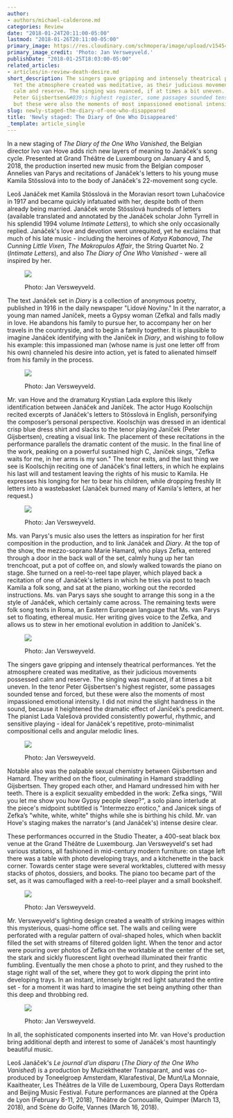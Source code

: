 ```yaml
---
author:
- authors/michael-calderone.md
categories: Review
date: "2018-01-24T20:11:00-05:00"
lastmod: "2018-01-26T20:11:00-05:00"
primary_image: https://res.cloudinary.com/schmopera/image/upload/v1545409169/media/webhook-uploads/1516841879592/sq---32546229403_47f4d8e53c_o.jpg.jpg
primary_image_credit: 'Photo: Jan Versweyveld.'
publishDate: "2018-01-25T18:03:00-05:00"
related_articles:
- articles/in-review-death-desire.md
short_description: The singers gave gripping and intensely theatrical performances.
  Yet the atmosphere created was meditative, as their judicious movements possessed
  calm and reserve. The singing was nuanced, if at times a bit uneven. In the tenor
  Peter Gijsbertsen&#039;s highest register, some passages sounded tense and forced,
  but these were also the moments of most impassioned emotional intensity.
slug: newly-staged-the-diary-of-one-who-disappeared
title: 'Newly staged: The Diary of One Who Disappeared'
_template: article_single
---
```


In a new staging of *The Diary of the One Who Vanished*, the Belgian director Ivo van Hove adds rich new layers of meaning to Janáček's song cycle. Presented at Grand Théâtre de Luxembourg on January 4 and 5, 2018, the production inserted new music from the Belgian composer Annelies van Parys and recitations of Janáček's letters to his young muse Kamila Stösslová into to the body of Janáček's 22-movement song cycle. 

Leoš Janáček met Kamila Stösslová in the Moravian resort town Luhačovice in 1917 and became quickly infatuated with her, despite both of them already being married. Janáček wrote Stösslová hundreds of letters (available translated and annotated by the Janáček scholar John Tyrrell in his splendid 1994 volume *Intimate Letters*), to which she only occasionally replied. Janáček's love and devotion went unrequited, yet he exclaims that much of his late music - including the heroines of *Katya Kabanová*, *The Cunning Little Vixen*, *The Makropulos Affair*, the String Quartet No. 2 (*Intimate Letters*), and also *The Diary of One Who Vanished* - were all inspired by her.

<figure data-type="image">

![](https://res.cloudinary.com/schmopera/image/upload/v1545409169/media/webhook-uploads/1516842431835/33282164275_0e62535099_o.jpg.jpg)

<figcaption>Photo: Jan Versweyveld.</figcaption>
</figure>

The text Janáček set in *Diary* is a collection of anonymous poetry, published in 1916 in the daily newspaper "Lidové Noviny." In it the narrator, a young man named Janíček, meets a Gypsy woman (Zefka) and falls madly in love. He abandons his family to pursue her, to accompany her on her travels in the countryside, and to begin a family together. It is plausible to imagine Janáček identifying with the Janíček in *Diary*, and wishing to follow his example: this impassioned man (whose name is just one letter off from his own) channeled his desire into action, yet is fated to alienated himself from his family in the process.

<figure data-type="image">

![](https://res.cloudinary.com/schmopera/image/upload/v1545409169/media/webhook-uploads/1516842447733/33282167325_d579ba0f1e_o.jpg.jpg)

<figcaption>Photo: Jan Versweyveld.</figcaption>
</figure>

Mr. van Hove and the dramaturg Krystian Lada explore this likely identification between Janáček and Janíček. The actor Hugo Koolschijn recited excerpts of Janáček's letters to Stösslová in English, personifying the composer’s personal perspective. Koolschijn was dressed in an identical crisp blue dress shirt and slacks to the tenor playing Janíček (Peter Gijsbertsen), creating a visual link. The placement of these recitations in the performance parallels the dramatic content of the music. In the final line of the work, peaking on a powerful sustained high C, Janíček sings, "Zefka waits for me, in her arms is my son." The tenor exits, and the last thing we see is Koolschijn reciting one of Janáček's final letters, in which he explains his last will and testament leaving the rights of his music to Kamila. He expresses his longing for her to bear his children, while dropping freshly lit letters into a wastebasket (Janáček burned many of Kamila's letters, at her request.)

<figure data-type="image">

![](https://res.cloudinary.com/schmopera/image/upload/v1545409169/media/webhook-uploads/1516842456444/33240974436_44bc8f050e_o.jpg.jpg)

<figcaption>Photo: Jan Versweyveld.</figcaption>
</figure>

Ms. van Parys's music also uses the letters as inspiration for her first composition in the production, and to link Janáček and *Diary*. At the top of the show, the mezzo-soprano Marie Hamard, who plays Zefka, entered through a door in the back wall of the set, calmly hung up her tan trenchcoat, put a pot of coffee on, and slowly walked towards the piano on stage. She turned on a reel-to-reel tape player, which played back a recitation of one of Janáček's letters in which he tries via post to teach Kamila a folk song, and sat at the piano, working out the recorded instructions. Ms. van Parys says she sought to arrange this song in a the style of Janáček, which certainly came across. The remaining texts were folk song texts in Roma, an Eastern European language that Ms. van Parys set to floating, ethereal music. Her writing gives voice to the Zefka, and allows us to stew in her emotional evolution in addition to Janíček's. 

<figure data-type="image">

![](https://res.cloudinary.com/schmopera/image/upload/v1545409169/media/webhook-uploads/1516842472939/32517358934_edaac0cdfd_o.jpg.jpg)

<figcaption>Photo: Jan Versweyveld.</figcaption>
</figure>

The singers gave gripping and intensely theatrical performances. Yet the atmosphere created was meditative, as their judicious movements possessed calm and reserve. The singing was nuanced, if at times a bit uneven. In the tenor Peter Gijsbertsen's highest register, some passages sounded tense and forced, but these were also the moments of most impassioned emotional intensity. I did not mind the slight hardness in the sound, because it heightened the dramatic effect of Janíček's predicament. The pianist Lada Valešová provided consistently powerful, rhythmic, and sensitive playing - ideal for Janáček's repetitive, proto-minimalist compositional cells and angular melodic lines.

<figure data-type="image">

![](https://res.cloudinary.com/schmopera/image/upload/v1545409169/media/webhook-uploads/1516842513122/32517335964_9ae89cb132_o.jpg.jpg)

<figcaption>Photo: Jan Versweyveld.</figcaption>
</figure>

Notable also was the palpable sexual chemistry between Gijsbertsen and Hamard. They writhed on the floor, culminating in Hamard straddling Gijsbertsen. They groped each other, and Hamard undressed him with her teeth. There is a explicit sexuality embedded in the work: Zefka sings, "Will you let me show you how Gypsy people sleep?", a solo piano interlude at the piece's midpoint subtitled is "Intermezzo erotico," and Janicek sings of Zefka’s "white, white, white" thighs while she is birthing his child. Mr. van Hove's staging makes the narrator's (and Janáček's) intense desire clear. 

These performances occurred in the Studio Theater, a 400-seat black box venue at the Grand Théâtre de Luxembourg. Jan Versweyveld's set had various stations, all fashioned in mid-century modern furniture: on stage left there was a table with photo developing trays, and a kitchenette in the back corner. Towards center stage were several worktables, cluttered with messy stacks of photos, dossiers, and books. The piano too became part of the set, as it was camouflaged with a reel-to-reel player and a small bookshelf. 

<figure data-type="image">

![](https://res.cloudinary.com/schmopera/image/upload/v1545409169/media/webhook-uploads/1516842532048/33205043042_4412f2c2ae_o.jpg.jpg)

<figcaption>Photo: Jan Versweyveld.</figcaption>
</figure>

Mr. Versweyveld's lighting design created a wealth of striking images within this mysterious, quasi-home office set. The walls and ceiling were perforated with a regular pattern of oval-shaped holes, which when backlit filled the set with streams of filtered golden light. When the tenor and actor were pouring over photos of Zefka on the worktable at the center of the set, the stark and sickly fluorescent light overhead illuminated their frantic fumbling. Eventually the men chose a photo to print, and they rushed to the stage right wall of the set, where they got to work dipping the print into developing trays. In an instant, intensely bright red light saturated the entire set - for a moment it was hard to imagine the set being anything other than this deep and throbbing red. 

<figure data-type="image">

![](https://res.cloudinary.com/schmopera/image/upload/v1545409169/media/webhook-uploads/1516842542032/32517349064_95a63403e1_o.jpg.jpg)

<figcaption>Photo: Jan Versweyveld.</figcaption>
</figure>

In all, the sophisticated components inserted into Mr. van Hove's production bring additional depth and interest to some of Janáček's most hauntingly beautiful music. 

Leoš Janáček's *Le journal d’un disparu* (*The Diary of the One Who Vanished*) is a production by Muziektheater Transparant, and was co-produced by Toneelgroep Amsterdam, Klarafestival, De Munt/La Monnaie, Kaaitheater, Les Théâtres de la Ville de Luxembourg, Opera Days Rotterdam and Beijing Music Festival. Future performances are planned at the Opéra de Lyon (February 8-11, 2018), Théâtre de Cornouaille, Quimper (March 13, 2018), and Scène do Golfe, Vannes (March 16, 2018).
